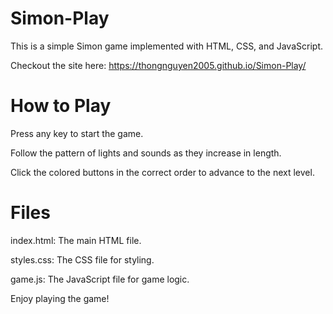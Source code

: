 # Simon-Play


This is a simple Simon game implemented with HTML, CSS, and JavaScript.

Checkout the site here: https://thongnguyen2005.github.io/Simon-Play/



# How to Play

Press any key to start the game.

Follow the pattern of lights and sounds as they increase in length.

Click the colored buttons in the correct order to advance to the next level.


# Files
index.html: The main HTML file.

styles.css: The CSS file for styling.

game.js: The JavaScript file for game logic.

Enjoy playing the game!
